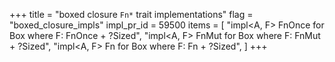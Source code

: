 +++
title = "boxed closure `Fn*` trait implementations"
flag = "boxed_closure_impls"
impl_pr_id = 59500
items = [
    "impl<A, F> FnOnce for Box<F> where F: FnOnce<A> + ?Sized",
    "impl<A, F> FnMut for Box<F> where F: FnMut<A> + ?Sized",
    "impl<A, F> Fn for Box<F> where F: Fn<A> + ?Sized",
]
+++
